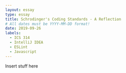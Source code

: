 ```yaml
---
layout: essay
type: essay
title: Schrodinger's Coding Standards - A Reflection
# All dates must be YYYY-MM-DD format!
date: 2019-09-26
labels:
  - ICS 314
  - IntelliJ IDEA
  - ESLint
  - Javascript
---
```

Insert stuff here